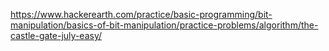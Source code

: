 https://www.hackerearth.com/practice/basic-programming/bit-manipulation/basics-of-bit-manipulation/practice-problems/algorithm/the-castle-gate-july-easy/
